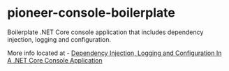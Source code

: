 # pioneer-console-boilerplate
Boilerplate .NET Core console application that includes dependency injection, logging and configuration. 

More info located at - [Dependency Injection, Logging and Configuration In A .NET Core Console Application](http://pioneercode.com/post/dependency-injection-logging-and-configuration-in-a-dot-net-core-console-app)
